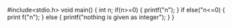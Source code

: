 #include<stdio.h>
void main()
{
int n;
if(n>=0)
{
printf("n");
}
if else("n<=0)
{
print f("n");
}
else
{
printf("nothing is given as integer");
}
}

